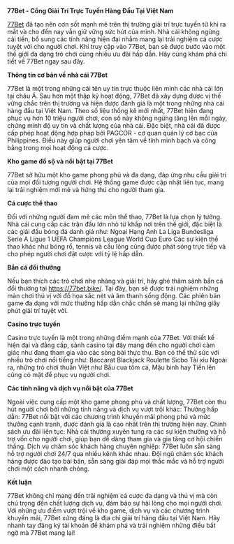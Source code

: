 **77Bet - Cổng Giải Trí Trực Tuyến Hàng Đầu Tại Việt Nam**

[77Bet](https://77bet.bike/) đã tạo nên cơn sốt mạnh mẽ trên thị trường giải trí trực tuyến từ khi ra mắt và cho đến nay vẫn giữ vững sức hút của mình. Nhà cái không ngừng cải tiến, bổ sung các tính năng hiện đại nhằm mang lại trải nghiệm cá cược tuyệt vời cho người chơi. Khi truy cập vào 77Bet, bạn sẽ được bước vào một thế giới đa dạng trò chơi cùng nhiều ưu đãi hấp dẫn. Hãy cùng khám phá chi tiết về 77Bet ngay sau đây.

**Thông tin cơ bản về nhà cái 77Bet**

77Bet là một trong những cái tên uy tín trực thuộc liên minh các nhà cái lớn tại châu Á. Sau hơn một thập kỷ hoạt động, 77Bet đã xây dựng được vị thế vững chắc trên thị trường và hiện được đánh giá là một trong những nhà cái hàng đầu tại Việt Nam.
Theo số liệu thống kê mới nhất, 77Bet hiện đang phục vụ hơn 10 triệu người chơi, con số này không ngừng tăng lên mỗi ngày, chứng minh độ uy tín và chất lượng của nhà cái. Đặc biệt, nhà cái đã được cấp phép hoạt động hợp pháp bởi PAGCOR - cơ quan quản lý cờ bạc của Philippines. Điều này giúp người chơi yên tâm về tính minh bạch và công bằng trong mọi hoạt động cá cược.

**Kho game đồ sộ và nổi bật tại 77Bet**

77Bet sở hữu một kho game phong phú và đa dạng, đáp ứng nhu cầu giải trí của mọi đối tượng người chơi. Hệ thống game được cập nhật liên tục, mang lại trải nghiệm mới mẻ và hứng thú cho người tham gia.

**Cá cược thể thao**

Đối với những người đam mê các môn thể thao, 77Bet là lựa chọn lý tưởng. Nhà cái cung cấp các trận đấu lớn nhỏ từ khắp nơi trên thế giới, đặc biệt là các giải đấu bóng đá danh giá như:
Ngoại Hạng Anh
La Liga
Bundesliga
Serie A
Ligue 1
UEFA Champions League
World Cup
Euro
Các sự kiện thể thao khác như bóng rổ, tennis và cầu lông cũng được phát sóng trực tiếp và cho phép người chơi đặt cược với tỷ lệ hấp dẫn.

**Bắn cá đổi thưởng**

Nếu bạn thích các trò chơi nhẹ nhàng và giải trí, hãy ghé thăm sảnh bắn cá đổi thưởng tại https://77bet.bike/. Tại đây, bạn sẽ được trải nghiệm những màn chơi thú vị với đồ họa sắc nét và âm thanh sống động. Các phiên bản game đa dạng với mức thưởng hấp dẫn chắc chắn sẽ mang lại những giây phút giải trí tuyệt vời.

**Casino trực tuyến**

Casino trực tuyến là một trong những điểm mạnh của 77Bet. Với thiết kế hiện đại và đẳng cấp, sảnh casino tại đây mang đến cho người chơi cảm giác như đang tham gia vào các sòng bài thực thụ. Bạn có thể thử sức với nhiều trò chơi nổi tiếng như:
Baccarat
Blackjack
Roulette
Sicbo
Tài xỉu
Ngoài ra, những trò chơi thuần Việt như Bầu cua tôm cá, Mậu binh hay Tiến lên cũng có mặt để phục vụ người chơi.

**Các tính năng và dịch vụ nổi bật của 77Bet**

Ngoài việc cung cấp một kho game phong phú và chất lượng, 77Bet còn thu hút người chơi bởi những tính năng và dịch vụ vượt trội khác:
Thưởng hấp dẫn: 77Bet nổi bật với các chương trình khuyến mãi phong phú và mức thưởng cạnh tranh, được đánh giá là cao nhất trên thị trường hiện nay.
Chính sách ưu đãi liên tục: Nhà cái thường xuyên tung ra các sự kiện thưởng và hỗ trợ vốn cho người chơi, giúp bạn dễ dàng tham gia và gia tăng cơ hội chiến thắng.
Dịch vụ chăm sóc khách hàng chuyên nghiệp: 77Bet luôn sẵn sàng hỗ trợ người chơi 24/7 qua nhiều kênh khác nhau. Đội ngũ chăm sóc khách hàng được đào tạo bài bản, sẵn sàng giải đáp mọi thắc mắc và hỗ trợ người chơi một cách nhanh chóng.

**Kết luận**

77Bet không chỉ mang đến trải nghiệm cá cược đa dạng và thú vị mà còn chú trọng đến chất lượng dịch vụ, đảm bảo sự hài lòng cho mọi người chơi. Với những ưu điểm vượt trội về kho game, dịch vụ và các chương trình khuyến mãi, 77Bet xứng đáng là địa chỉ giải trí hàng đầu tại Việt Nam. Hãy nhanh tay đăng ký tài khoản để khám phá và trải nghiệm những điều bất ngờ mà 77Bet mang lại!



